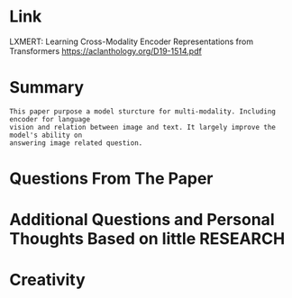 Link
===============
<p>

LXMERT: Learning Cross-Modality Encoder Representations from Transformers
https://aclanthology.org/D19-1514.pdf

</p>

Summary
===============

    This paper purpose a model sturcture for multi-modality. Including encoder for language
    vision and relation between image and text. It largely improve the model's ability on
    answering image related question.

Questions From The Paper
===============


Additional Questions and Personal Thoughts Based on little RESEARCH
===============



Creativity
==============
